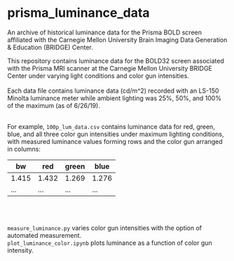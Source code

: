 # prisma_luminance_data
An archive of historical luminance data for the Prisma BOLD screen affiliated with the Carnegie Mellon University Brain Imaging Data Generation &amp; Education (BRIDGE) Center.


This repository contains luminance data for the BOLD32 screen associated with the Prisma MRI scanner at the Carnegie Mellon University BRIDGE Center under varying light conditions and color gun intensities. <br><br>
Each data file contains luminance data (cd/m^2) recorded with an LS-150 Minolta luminance meter while ambient lighting was 25%, 50%, and 100% of the maximum (as of 6/26/19). <br><br>

For example, ``` 100p_lum_data.csv ``` contains luminance data for red, green, blue, and all three color gun intensities under maximum lighting conditions, with measured luminance values forming rows and the color gun arranged in columns:

bw | red | green | blue 
------------ | ------------- | ------------- | -------------
 1.415 | 1.432 |  1.269 | 1.276
...| ... | ... | ...


<br><br>

``` measure_luminance.py ``` varies color gun intensities with the option of automated measurement. <br>
``` plot_luminance_color.ipynb ``` plots luminance as a function of color gun intensity. 



